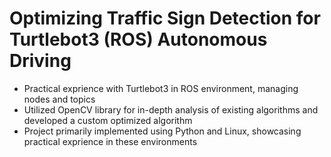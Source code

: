 # Optimizing Traffic Sign Detection for Turtlebot3 (ROS) Autonomous Driving 
* Practical exprience with Turtlebot3 in ROS environment, managing nodes and topics
* Utilized OpenCV library for in-depth analysis of existing algorithms and developed a custom optimized algorithm
* Project primarily implemented using Python and Linux, showcasing practical exprience in these environments
